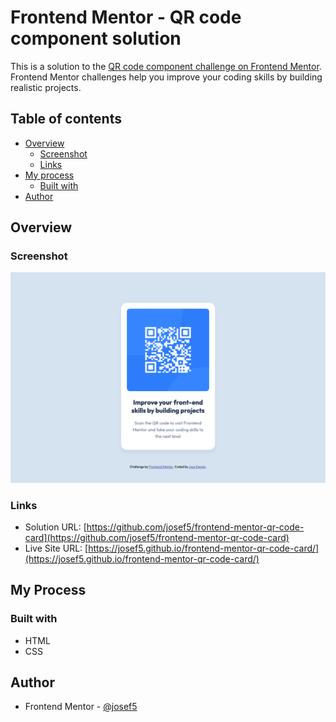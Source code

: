 # Frontend Mentor - QR code component solution

This is a solution to the [QR code component challenge on Frontend Mentor](https://www.frontendmentor.io/challenges/qr-code-component-iux_sIO_H). Frontend Mentor challenges help you improve your coding skills by building realistic projects.

## Table of contents

- [Overview](#overview)
  - [Screenshot](#screenshot)
  - [Links](#links)
- [My process](#my-process)
  - [Built with](#built-with)
- [Author](#author)

## Overview

### Screenshot

![](./screenshot.png)

### Links

- Solution URL: [https://github.com/josef5/frontend-mentor-qr-code-card](https://github.com/josef5/frontend-mentor-qr-code-card)
- Live Site URL: [https://josef5.github.io/frontend-mentor-qr-code-card/](https://josef5.github.io/frontend-mentor-qr-code-card/)

## My Process

### Built with

- HTML
- CSS

## Author

- Frontend Mentor - [@josef5](https://www.frontendmentor.io/profile/josef5)
